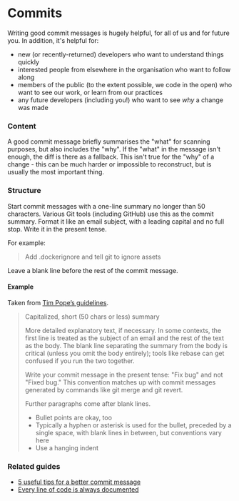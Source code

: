 # Commits

Writing good commit messages is hugely helpful, for all of us and for future you. In addition, it's helpful for:

* new (or recently-returned) developers who want to understand things quickly
* interested people from elsewhere in the organisation who want to follow along
* members of the public (to the extent possible, we code in the open) who want to see our work, or learn from our practices
* any future developers (including you!) who want to see _why_ a change was made

### Content

A good commit message briefly summarises the "what" for scanning purposes, but also includes the "why". If the "what" in the message isn't enough, the diff is there as a fallback. This isn't true for the "why" of a change - this can be much harder or impossible to reconstruct, but is usually the most important thing.

### Structure

Start commit messages with a one-line summary no longer than 50 characters. Various Git tools (including GitHub) use this as the commit summary. Format it like an email subject, with a leading capital and no full stop. Write it in the present tense.

For example:

> Add .dockerignore and tell git to ignore assets

Leave a blank line before the rest of the commit message.

#### Example

Taken from [Tim Pope’s guidelines](http://tbaggery.com/2008/04/19/a-note-about-git-commit-messages.html).

> Capitalized, short (50 chars or less) summary
>
> More detailed explanatory text, if necessary. In some contexts, the
> first line is treated as the subject of an email and the rest of the
> text as the body. The blank line separating the summary from the body
> is critical (unless you omit the body entirely); tools like rebase can
> get confused if you run the two together.
>
> Write your commit message in the present tense: "Fix bug" and not "Fixed
> bug." This convention matches up with commit messages generated by
> commands like git merge and git revert.
>
> Further paragraphs come after blank lines.
>
> * Bullet points are okay, too
> * Typically a hyphen or asterisk is used for the bullet, preceded by a
>   single space, with blank lines in between, but conventions vary here
> * Use a hanging indent

### Related guides

* [5 useful tips for a better commit message](http://robots.thoughtbot.com/5-useful-tips-for-a-better-commit-message)
* [Every line of code is always documented](http://mislav.uniqpath.com/2014/02/hidden-documentation/)
